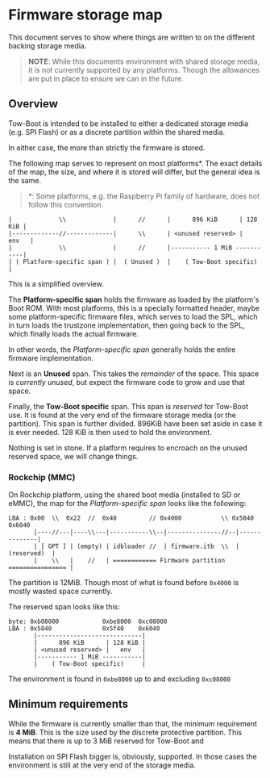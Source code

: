 Firmware storage map
====================

This document serves to show where things are written to on the different
backing storage media.

> **NOTE**: While this documents environment with shared storage media, it is
> not currently supported by any platforms. Though the allowances are put in
> place to ensure we can in the future.


Overview
--------

Tow-Boot is intended to be installed to either a dedicated storage media (e.g.
SPI Flash) or as a discrete partition within the shared media.

In either case, the more than strictly the firmware is stored.

The following map serves to represent on most platforms\*. The exact details
of the map, the size, and where it is stored will differ, but the general
idea is the same.

> \*: Some platforms, e.g. the Raspberry Pi family of hardware, does not follow
> this convention.

```
|             \\             |      //      |      896 KiB      | 128 KiB |
|-------------//-------------|      \\      | <unused reserved> |   env   |
|             \\             |      //      |----------- 1 MiB -----------|
| ( Platform-specific span ) |  ( Unused )  |    ( Tow-Boot specific)     |
```

This is a simplified overview.


The **Platform-specific span** holds the firmware as loaded by the platform's
Boot ROM. With most platforms, this is a specially formatted header, maybe
some platform-specific firmware files, which serves to load the SPL, which
in turn loads the trustzone implementation, then going back to the SPL,
which finally loads the actual firmware.

In other words, the *Platform-specific span* generally holds the entire
firmware implementation.

Next is an **Unused** span. This takes the *remainder* of the space. This
space is *currently unused*, but expect the firmware code to grow and use that
space.

Finally, the **Tow-Boot specific** span. This span is *reserved* for Tow-Boot
use. It is found at the very end of the firmware storage media (or the
partition). This span is further divided. 896KiB have been set aside in case
it is ever needed. 128 KiB is then used to hold the environment.

Nothing is set in stone. If a platform requires to encroach on the unused
reserved space, we will change things.


### Rockchip (MMC)

On Rockchip platform, using the shared boot media (installed to SD or eMMC),
the map for the *Platform-specific span* looks like the following:

```
LBA : 0x00  \\  0x22  //  0x40         // 0x4000           \\ 0x5840         0x6040
       |----//---|----\\---|-----------\\--|---------------//--|--------------|
       | [ GPT ] | (empty) | idbloader //  | firmware.itb  \\  |  (reserved)  |
	   |    \\   |    //   | ============ Firmware partition ================ |
```

The partition is 12MiB. Though most of what is found before `0x4000` is mostly
wasted space currently.

The reserved span looks like this:

```
byte: 0xb08000            0xbe8000  0xc08000
LBA : 0x5840              0x5f40    0x6040
       |-----------------------------|
       |      896 KiB      | 128 KiB |
       | <unused reserved> |   env   |
       |----------- 1 MiB -----------|
       |    ( Tow-Boot specific)     |
```

The environment is found in `0xbe8000` up to and excluding `0xc08000`


Minimum requirements
--------------------

While the firmware is currently smaller than that, the minimum requirement is
**4 MiB**. This is the size used by the discrete protective partition. This
means that there is up to 3 MiB reserved for Tow-Boot and 

Installation on SPI Flash bigger is, obviously, supported. In those cases the
environment is still at the very end of the storage media.
